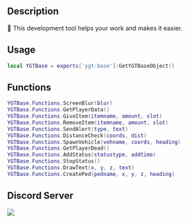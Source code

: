 ## Description
👾 This development tool helps your work and makes it easier.

## Usage
```lua
local YGTBase = exports['ygt-base']:GetYGTBaseObject()
```

## Functions
    
```lua
YGTBase.Functions.ScreenBlur(blur)
YGTBase.Functions.GetPlayerData()
YGTBase.Functions.GiveItem(itemname, amount, slot)
YGTBase.Functions.RemoveItem(itemname, amount, slot)
YGTBase.Functions.SendAlert(type, text)
YGTBase.Functions.DistanceCheck(coords, dist)
YGTBase.Functions.SpawnVehicle(vehname, coords, heading)
YGTBase.Functions.GetPlayerDead()
YGTBase.Functions.AddStatus(statustype, addtime)
YGTBase.Functions.StopStatus()
YGTBase.Functions.DrawText(x, y, z, text)
YGTBase.Functions.CreatePed(pedname, x, y, z, heading)
```

## Discord Server
<a href="https://discord.gg/CCExrpU"><img src="https://invidget.switchblade.xyz/765378158043332618"/></a>